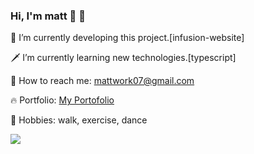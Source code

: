 ### Hi, I'm matt 👋 🌠

🏹 I’m currently developing this project.[infusion-website]

🗡 I’m currently learning new technologies.[typescript]

🌿 How to reach me: mattwork07@gmail.com

🔥 Portfolio: [My Portofolio](https://workfolio-lac.vercel.app)

🥓 Hobbies: walk, exercise, dance

![](https://komarev.com/ghpvc/?username=FreedSoul&color=yellow)

<!--
**FreedSoul/FreedSoul** is a ✨ _special_ ✨ repository because its `README.md` (this file) appears on your GitHub profile.

Here are some ideas to get you started:

- 🔭 I’m currently working on ...
- 🌱 I’m currently learning ...
- 👯 I’m looking to collaborate on ...
- 🤔 I’m looking for help with ...
- 💬 Ask me about ...
- 📫 How to reach me: ...
- 😄 Pronouns: ...
- ⚡ Fun fact: ...
-->
